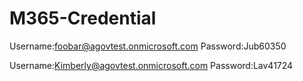 # M365-Credential

Username:foobar@agovtest.onmicrosoft.com
Password:Jub60350


Username:Kimberly@agovtest.onmicrosoft.com
Password:Lav41724

